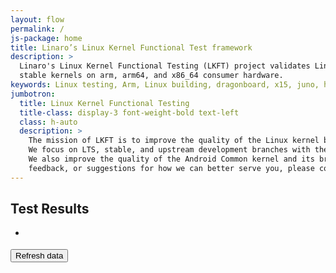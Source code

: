 ```yaml
---
layout: flow
permalink: /
js-package: home
title: Linaro’s Linux Kernel Functional Test framework
description: >
  Linaro's Linux Kernel Functional Testing (LKFT) project validates Linux
  stable kernels on arm, arm64, and x86_64 consumer hardware.
keywords: Linux testing, Arm, Linux building, dragonboard, x15, juno, hikey, aarch64, arm32, tuxsuite, tuxtest, tuxmake
jumbotron:
  title: Linux Kernel Functional Testing
  title-class: display-3 font-weight-bold text-left
  class: h-auto
  description: >
    The mission of LKFT is to improve the quality of the Linux kernel by performing functional testing on Arm hardware. 
    We focus on LTS, stable, and upstream development branches with the Arm ecosystem as our first-class citizen. 
    We also improve the quality of the Android Common kernel and its branches. If you have any requests,
    feedback, or suggestions for how we can better serve you, please contact us at lkft@linaro.org.
---
```


## Test Results

<div id="modals_container"></div>
<div class="row" id="test_results">
    <div class="col-12">
        <ul class="list-group mt-3 mb-4" id="progress_list">
            <li class="list-group-item d-flex flex-column justify-content-sm-around align-items-center">
                <div class="d-block w-100">
                    <div class="progress">
                        <div id="project_load_progress" class="progress-bar  progress-bar-striped progress-bar-animated" role="progressbar" aria-valuenow="0" aria-valuemin="0" aria-valuemax="100"></div>
                    </div>
                </div>
            </li>
        </ul>
        <ul class="list-group mt-3 mb-4" id="project_list"></ul>
    </div>
    <div class="col-12">
        <button id="refresh_btn" class="btn btn-primary">Refresh data</button>
    </div>
</div>
